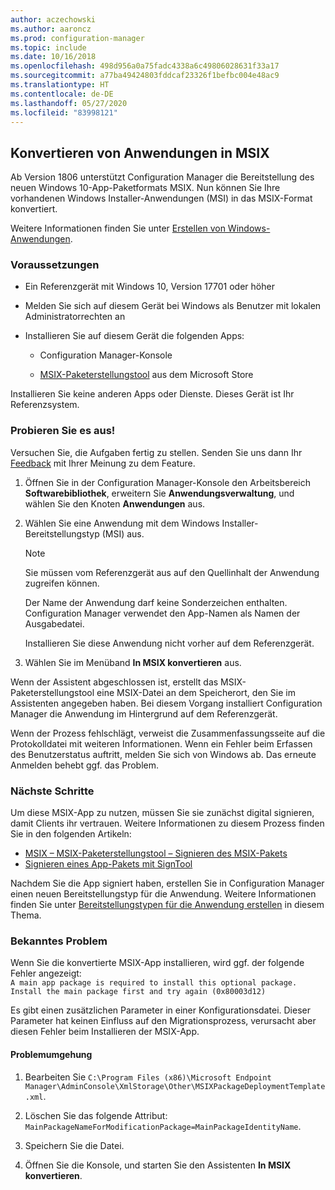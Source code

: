 ```yaml
---
author: aczechowski
ms.author: aaroncz
ms.prod: configuration-manager
ms.topic: include
ms.date: 10/16/2018
ms.openlocfilehash: 498d956a0a75fadc4338a6c49806028631f33a17
ms.sourcegitcommit: a77ba49424803fddcaf23326f1befbc004e48ac9
ms.translationtype: HT
ms.contentlocale: de-DE
ms.lasthandoff: 05/27/2020
ms.locfileid: "83998121"
---
```

## <a name="convert-applications-to-msix"></a><a name="bkmk_msix"></a> Konvertieren von Anwendungen in MSIX
<!--1359029-->

Ab Version 1806 unterstützt Configuration Manager die Bereitstellung des neuen Windows 10-App-Paketformats MSIX. Nun können Sie Ihre vorhandenen Windows Installer-Anwendungen (MSI) in das MSIX-Format konvertiert. 

Weitere Informationen finden Sie unter [Erstellen von Windows-Anwendungen](../../../../apps/get-started/creating-windows-applications.md#bkmk_general).


### <a name="prerequisites"></a>Voraussetzungen

- Ein Referenzgerät mit Windows 10, Version 17701 oder höher  

- Melden Sie sich auf diesem Gerät bei Windows als Benutzer mit lokalen Administratorrechten an  

- Installieren Sie auf diesem Gerät die folgenden Apps:  

    - Configuration Manager-Konsole  

    - [MSIX-Paketerstellungstool](https://www.microsoft.com/store/productId/9N5LW3JBCXKF) aus dem Microsoft Store  

Installieren Sie keine anderen Apps oder Dienste. Dieses Gerät ist Ihr Referenzsystem. 


### <a name="try-it-out"></a>Probieren Sie es aus!

Versuchen Sie, die Aufgaben fertig zu stellen. Senden Sie uns dann Ihr [Feedback](../../../understand/find-help.md#product-feedback) mit Ihrer Meinung zu dem Feature.

1. Öffnen Sie in der Configuration Manager-Konsole den Arbeitsbereich **Softwarebibliothek**, erweitern Sie **Anwendungsverwaltung**, und wählen Sie den Knoten **Anwendungen** aus.  

2. Wählen Sie eine Anwendung mit dem Windows Installer-Bereitstellungstyp (MSI) aus.  

    > [!Note]  
    > Sie müssen vom Referenzgerät aus auf den Quellinhalt der Anwendung zugreifen können.  
    > 
    > Der Name der Anwendung darf keine Sonderzeichen enthalten. Configuration Manager verwendet den App-Namen als Namen der Ausgabedatei.  
    > 
    > Installieren Sie diese Anwendung nicht vorher auf dem Referenzgerät.  

3. Wählen Sie im Menüband **In MSIX konvertieren** aus.

Wenn der Assistent abgeschlossen ist, erstellt das MSIX-Paketerstellungstool eine MSIX-Datei an dem Speicherort, den Sie im Assistenten angegeben haben. Bei diesem Vorgang installiert Configuration Manager die Anwendung im Hintergrund auf dem Referenzgerät.

Wenn der Prozess fehlschlägt, verweist die Zusammenfassungsseite auf die Protokolldatei mit weiteren Informationen. Wenn ein Fehler beim Erfassen des Benutzerstatus auftritt, melden Sie sich von Windows ab. Das erneute Anmelden behebt ggf. das Problem.

### <a name="next-steps"></a>Nächste Schritte

Um diese MSIX-App zu nutzen, müssen Sie sie zunächst digital signieren, damit Clients ihr vertrauen. Weitere Informationen zu diesem Prozess finden Sie in den folgenden Artikeln: 
- [MSIX – MSIX-Paketerstellungstool – Signieren des MSIX-Pakets](https://docs.microsoft.com/archive/blogs/sgern/msix-the-msix-packaging-tool-signing-the-msix-package)
- [Signieren eines App-Pakets mit SignTool](https://docs.microsoft.com/windows/desktop/appxpkg/how-to-sign-a-package-using-signtool)

Nachdem Sie die App signiert haben, erstellen Sie in Configuration Manager einen neuen Bereitstellungstyp für die Anwendung. Weitere Informationen finden Sie unter [Bereitstellungstypen für die Anwendung erstellen](../../../../apps/deploy-use/create-applications.md#bkmk_create-dt) in diesem Thema.


### <a name="known-issue"></a>Bekanntes Problem

<!--3212701-->
Wenn Sie die konvertierte MSIX-App installieren, wird ggf. der folgende Fehler angezeigt:  
`A main app package is required to install this optional package. Install the main package first and try again (0x80003d12)`  

Es gibt einen zusätzlichen Parameter in einer Konfigurationsdatei. Dieser Parameter hat keinen Einfluss auf den Migrationsprozess, verursacht aber diesen Fehler beim Installieren der MSIX-App. 

#### <a name="workaround"></a>Problemumgehung
1. Bearbeiten Sie `C:\Program Files (x86)\Microsoft Endpoint Manager\AdminConsole\XmlStorage\Other\MSIXPackageDeploymentTemplate.xml`.  

2. Löschen Sie das folgende Attribut: `MainPackageNameForModificationPackage=MainPackageIdentityName`.  

3. Speichern Sie die Datei.  

4. Öffnen Sie die Konsole, und starten Sie den Assistenten **In MSIX konvertieren**.  


